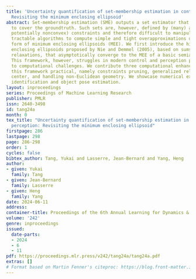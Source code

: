 ```yaml
---
title: 'Uncertainty quantification of set-membership estimation in control and perception:
  Revisiting the minimum enclosing ellipsoid'
abstract: Set-membership estimation (SME) outputs a set estimator that guarantees
  to cover the groundtruth. Such sets are, however, defined by (many) abstract (and
  potentially nonconvex) constraints and therefore difficult to manipulate. We present
  tractable algorithms to compute simple and tight overapproximations of SME in the
  form of minimum enclosing ellipsoids (MEE). We first introduce the hierarchy of
  enclosing ellipsoids proposed by Nie and Demmel (2005), based on sums-of-squares
  relaxations, that asymptotically converge to the MEE of a basic semialgebraic set.
  This framework, however, struggles in modern control and perception problems due
  to computational challenges. We contribute three computational enhancements to make
  this framework practical, namely constraints pruning, generalized relaxed Chebyshev
  center, and handling non-Euclidean geometry. We showcase numerical examples on system
  identification and object pose estimation.
layout: inproceedings
series: Proceedings of Machine Learning Research
publisher: PMLR
issn: 2640-3498
id: tang24a
month: 0
tex_title: "Uncertainty quantification of set-membership estimation in control and
  perception: Revisiting the minimum enclosing ellipsoid"
firstpage: 286
lastpage: 298
page: 286-298
order: 1
cycles: false
bibtex_author: Tang, Yukai and Lasserre, Jean-Bernard and Yang, Heng
author:
- given: Yukai
  family: Tang
- given: Jean-Bernard
  family: Lasserre
- given: Heng
  family: Yang
date: 2024-06-11
address:
container-title: Proceedings of the 6th Annual Learning for Dynamics & Control Conference
volume: '242'
genre: inproceedings
issued:
  date-parts:
  - 2024
  - 6
  - 11
pdf: https://proceedings.mlr.press/v242/tang24a/tang24a.pdf
extras: []
# Format based on Martin Fenner's citeproc: https://blog.front-matter.io/posts/citeproc-yaml-for-bibliographies/
---
```

